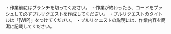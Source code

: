 <!-- Use this file to provide workspace-specific custom instructions to Copilot. For more details, visit https://code.visualstudio.com/docs/copilot/copilot-customization#_use-a-githubcopilotinstructionsmd-file -->

・作業前にはブランチを切ってください。
・作業が終わったら、コードをプッシュして必ずプルリクエストを作成してください。
・プルリクエストのタイトルは「[WIP]」をつけてください。
・プルリクエストの説明には、作業内容を簡潔に記載してください。

